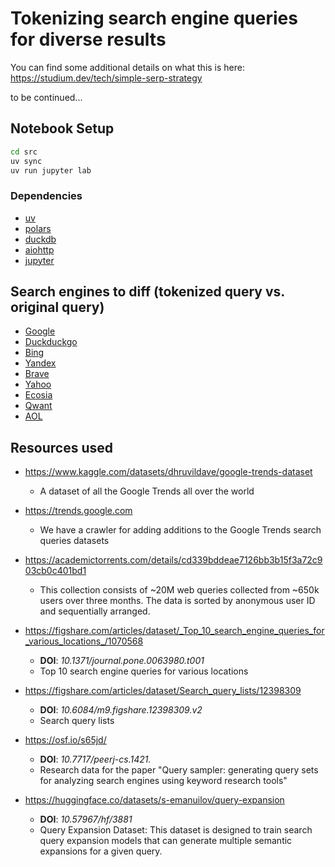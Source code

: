 # Tokenizing search engine queries for diverse results

You can find some additional details on what this is here: https://studium.dev/tech/simple-serp-strategy

to be continued...

## Notebook Setup
```bash
cd src
uv sync
uv run jupyter lab
```

### Dependencies

- [uv](https://docs.astral.sh/uv/)
- [polars](https://pola.rs/)
- [duckdb](https://duckdb.org)
- [aiohttp](https://docs.aiohttp.org/en/stable/index.html)
- [jupyter](https://jupyterlab.readthedocs.io)

## Search engines to diff (tokenized query vs. original query)
- [Google](https://www.google.com/)
- [Duckduckgo](https://duckduckgo.com/)
- [Bing](https://www.bing.com/)
- [Yandex](https://yandex.com/)
- [Brave](https://search.brave.com/) 
- [Yahoo](https://ca.search.yahoo.com/)
- [Ecosia](https://www.ecosia.org/)
- [Qwant](https://www.qwant.com/)
- [AOL](https://search.aol.ca)

## Resources used

- https://www.kaggle.com/datasets/dhruvildave/google-trends-dataset
    - A dataset of all the Google Trends all over the world

- https://trends.google.com
    - We have a crawler for adding additions to the Google Trends search queries datasets

- https://academictorrents.com/details/cd339bddeae7126bb3b15f3a72c903cb0c401bd1
    - This collection consists of ~20M web queries collected from ~650k users over three months. The data is sorted by anonymous user ID and sequentially arranged.

- https://figshare.com/articles/dataset/_Top_10_search_engine_queries_for_various_locations_/1070568
    - **DOI**: _10.1371/journal.pone.0063980.t001_
    - Top 10 search engine queries for various locations 

- https://figshare.com/articles/dataset/Search_query_lists/12398309
    - **DOI**: _10.6084/m9.figshare.12398309.v2_
    - Search query lists 

- https://osf.io/s65jd/
    - **DOI**: _10.7717/peerj-cs.1421._
    -  Research data for the paper "Query sampler: generating query sets for analyzing search engines using keyword research tools" 

- https://huggingface.co/datasets/s-emanuilov/query-expansion
    - **DOI**: _10.57967/hf/3881_
    - Query Expansion Dataset: This dataset is designed to train search query expansion models that can generate multiple semantic expansions for a given query. 